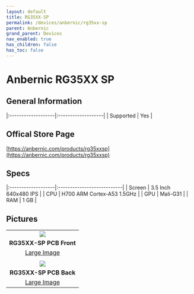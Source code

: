 ```yaml
---
layout: default
title: RG35XX-SP
permalink: /devices/anbernic/rg35xx-sp
parent: Anbernic
grand_parent: Devices
nav_enabled: true
has_children: false
has_toc: false
---
```


# Anbernic RG35XX SP

## General Information

|:-------------------|:-------------------|
| Supported | Yes |

## Offical Store Page

[https://anbernic.com/products/rg35xxsp](https://anbernic.com/products/rg35xxsp)

## Specs

|:-------------------|:---------------------------|
| Screen | 3.5 Inch 640x480 IPS |
| CPU | H700 ARM Cortex-A53 1.5GHz |
| GPU | Mali-G31 |
| RAM | 1 GB |

## Pictures

|                                                  |
|:------------------------------------------------:|
|   ![](../assets/images/RG35XX-SP-01-small.png)   |
|             **RG35XX-SP PCB Front**              |
|  [Large Image](assets/images/RG35XX-SP-01.png)   |
|                                                  |
|   ![](../assets/images/RG35XX-SP-02-small.png)   |
|              **RG35XX-SP PCB Back**              |
| [Large Image](../assets/images/RG35XX-SP-02.png) |